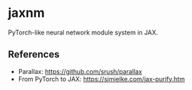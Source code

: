 # jaxnm

PyTorch-like neural network module system in JAX.

## References
- Parallax: https://github.com/srush/parallax
- From PyTorch to JAX: https://sjmielke.com/jax-purify.htm